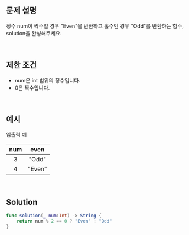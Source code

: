 ## 문제 설명

정수 num이 짝수일 경우 "Even"을 반환하고 홀수인 경우 "Odd"를 반환하는 함수, solution을 완성해주세요.

</br>

## 제한 조건

- num은 int 범위의 정수입니다.
- 0은 짝수입니다.

</br>

## 예시

입출력 예

| num  |  even  |
| :--: | :----: |
|  3   | "Odd"  |
|  4   | "Even" |

</br>

## Solution

```swift
func solution(_ num:Int) -> String {
    return num % 2 == 0 ? "Even" : "Odd"
}
```
